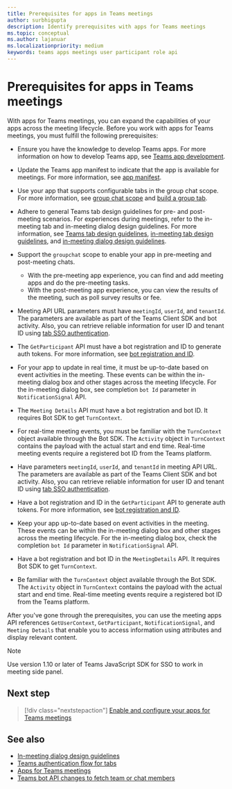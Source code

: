 ```yaml
---
title: Prerequisites for apps in Teams meetings
author: surbhigupta
description: Identify prerequisites with apps for Teams meetings 
ms.topic: conceptual
ms.author: lajanuar
ms.localizationpriority: medium
keywords: teams apps meetings user participant role api 
---
```


# Prerequisites for apps in Teams meetings

With apps for Teams meetings, you can expand the capabilities of your apps across the meeting lifecycle. Before you work with apps for Teams meetings, you must fulfill the following prerequisites:

* Ensure you have the knowledge to develop Teams apps. For more information on how to develop Teams app, see [Teams app development](../overview.md).

* Update the Teams app manifest to indicate that the app is available for meetings. For more information, see [app manifest](enable-and-configure-your-app-for-teams-meetings.md#update-your-app-manifest).

* Use your app that supports configurable tabs in the group chat scope. For more information, see [group chat scope](../resources/schema/manifest-schema.md#configurabletabs) and [build a group tab](../build-your-first-app/build-channel-tab.md).

* Adhere to general Teams tab design guidelines for pre- and post-meeting scenarios. For experiences during meetings, refer to the in-meeting tab and in-meeting dialog design guidelines. For more information, see [Teams tab design guidelines](../tabs/design/tabs.md), [in-meeting tab design guidelines](../apps-in-teams-meetings/design/designing-apps-in-meetings.md#use-an-in-meeting-tab), and [in-meeting dialog design guidelines](../apps-in-teams-meetings/design/designing-apps-in-meetings.md#use-an-in-meeting-dialog).

* Support the `groupchat` scope to enable your app in pre-meeting and post-meeting chats.
   * With the pre-meeting app experience, you can find and add meeting apps and do the pre-meeting tasks.
   * With the post-meeting app experience, you can view the results of the meeting, such as poll survey results or fee.
* Meeting API URL parameters must have `meetingId`, `userId`, and `tenantId`. The parameters are available as part of the Teams Client SDK and bot activity. Also, you can retrieve reliable information for user ID and tenant ID using [tab SSO authentication](../tabs/how-to/authentication/auth-aad-sso.md).

* The `GetParticipant` API must have a bot registration and ID to generate auth tokens. For more information, see [bot registration and ID](../build-your-first-app/build-bot.md).

* For your app to update in real time, it must be up-to-date based on event activities in the meeting. These events can be within the in-meeting dialog box and other stages across the meeting lifecycle. For the in-meeting dialog box, see completion `bot Id` parameter in `NotificationSignal` API.

* The `Meeting Details` API must have a bot registration and bot ID. It requires Bot SDK to get `TurnContext`.

* For real-time meeting events, you must be familiar with the `TurnContext` object available through the Bot SDK. The `Activity` object in `TurnContext` contains the payload with the actual start and end time. Real-time meeting events require a registered bot ID from the Teams platform.

* Have parameters `meetingId`, `userId`, and `tenantId` in meeting API URL. The parameters are available as part of the Teams Client SDK and bot activity. Also, you can retrieve reliable information for user ID and tenant ID using [tab SSO authentication](../tabs/how-to/authentication/auth-aad-sso.md).

* Have a bot registration and ID in the `GetParticipant` API to generate auth tokens. For more information, see [bot registration and ID](../build-your-first-app/build-bot.md).

* Keep your app up-to-date based on event activities in the meeting. These events can be within the in-meeting dialog box and other stages across the meeting lifecycle. For the in-meeting dialog box, check the completion `bot Id` parameter in `NotificationSignal` API.

* Have a bot registration and bot ID in the `MeetingDetails` API. It requires Bot SDK to get `TurnContext`.

* Be familiar with the `TurnContext` object available through the Bot SDK. The `Activity` object in `TurnContext` contains the payload with the actual start and end time. Real-time meeting events require a registered bot ID from the Teams platform.

After you've gone through the prerequisites, you can use the meeting apps API references `GetUserContext`, `GetParticipant`, `NotificationSignal`, and `Meeting Details` that enable you to access information using attributes and display relevant content.

> [!NOTE]
> Use version 1.10 or later of Teams JavaScript SDK for SSO to work in meeting side panel.

## Next step

> [!div class="nextstepaction"]
> [Enable and configure your apps for Teams meetings](enable-and-configure-your-app-for-teams-meetings.md)

## See also

* [In-meeting dialog design guidelines](design/designing-apps-in-meetings.md#use-an-in-meeting-dialog)
* [Teams authentication flow for tabs](../tabs/how-to/authentication/auth-flow-tab.md)
* [Apps for Teams meetings](teams-apps-in-meetings.md)
* [Teams bot API changes to fetch team or chat members](~/resources/team-chat-member-api-changes.md)
